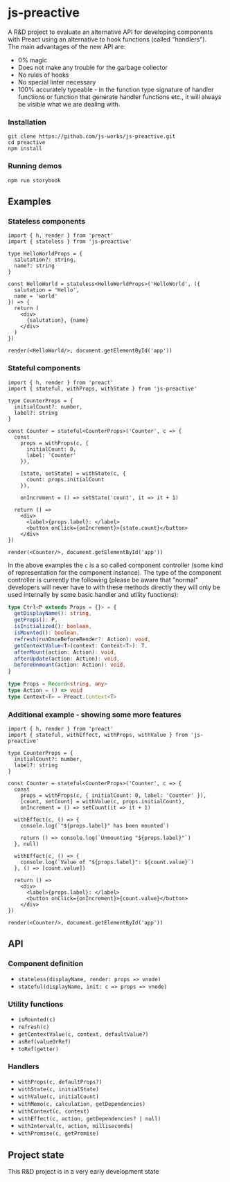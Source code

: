 # js-preactive 

A R&D project to evaluate an alternative API for developing components
with Preact using an alternative to hook functions (called "handlers").<br>
The main advantages of the new API are:

- 0% magic
- Does not make any trouble for the garbage collector
- No rules of hooks
- No special linter necessary
- 100% accurately typeable - in the function type signature
  of handler functions or function that generate handler functions etc.,
  it will always be visible what we are dealing with.

### Installation

```
git clone https://github.com/js-works/js-preactive.git
cd preactive
npm install
```

### Running demos

```
npm run storybook
```

## Examples

### Stateless components

```tsx
import { h, render } from 'preact'
import { stateless } from 'js-preactive'

type HelloWorldProps = {
  salutation?: string,
  name?: string
}

const HelloWorld = stateless<HelloWorldProps>('HelloWorld', ({
  salutation = 'Hello',
  name = 'world'
}) => {
  return (
    <div>
      {salutation}, {name}
    </div>
  )
})

render(<HelloWorld/>, document.getElementById('app'))
```

### Stateful components

```tsx
import { h, render } from 'preact'
import { stateful, withProps, withState } from 'js-preactive'

type CounterProps = {
  initialCount?: number,
  label?: string
}

const Counter = stateful<CounterProps>('Counter', c => {
  const
    props = withProps(c, {
      initialCount: 0,
      label: 'Counter'
    }),

    [state, setState] = withState(c, {
      count: props.initialCount
    }),

    onIncrement = () => setState('count', it => it + 1)

  return () =>
    <div>
      <label>{props.label}: </label>
      <button onClick={onIncrement}>{state.count}</button>
    </div>
})

render(<Counter/>, document.getElementById('app'))
```

In the above examples the `c` is a so called component controller
(some kind of representation for the component instance).
The type of the component controller is currently the following
(please be aware that "normal" developers will never have to with these
methods directly they will only be used internally by some basic
handler and utility functions):

```ts
type Ctrl<P extends Props = {}> = {
  getDisplayName(): string,
  getProps(): P,
  isInitialized(): boolean,
  isMounted(): boolean,
  refresh(runOnceBeforeRender?: Action): void,
  getContextValue<T>(context: Context<T>): T,
  afterMount(action: Action): void,
  afterUpdate(action: Action): void,
  beforeUnmount(action: Action): void,
}

type Props = Record<string, any>
type Action = () => void
type Context<T> = Preact.Context<T>
```

### Additional example - showing some more features

```tsx
import { h, render } from 'preact'
import { stateful, withEffect, withProps, withValue } from 'js-preactive'

type CounterProps = {
  initialCount?: number,
  label?: string
}

const Counter = stateful<CounterProps>('Counter', c => {
  const
    props = withProps(c, { initialCount: 0, label: 'Counter' }),
    [count, setCount] = withValue(c, props.initialCount),
    onIncrement = () => setCount(it => it + 1)

  withEffect(c, () => {
    console.log(`"${props.label}" has been mounted`)

    return () => console.log(`Unmounting "${props.label}"`)
  }, null)

  withEffect(c, () => {
    console.log(`Value of "${props.label}": ${count.value}`)
  }, () => [count.value])

  return () =>
    <div>
      <label>{props.label}: </label>
      <button onClick={onIncrement}>{count.value}</button>
    </div>
})

render(<Counter/>, document.getElementById('app'))
```

## API

### Component definition

- `stateless(displayName, render: props => vnode)`
- `stateful(displayName, init: c => props => vnode)`

### Utility functions

- `isMounted(c)`
- `refresh(c)`
- `getContextValue(c, context, defaultValue?)`
- `asRef(valueOrRef)`
- `toRef(getter)`

### Handlers

- `withProps(c, defaultProps?)`
- `withState(c, initialState)`
- `withValue(c, initialCount)`
- `withMemo(c, calculation, getDependencies)`
- `withContext(c, context)`
- `withEffect(c, action, getDependencies? | null)`
- `withInterval(c, action, milliseconds)`
- `withPromise(c, getPromise)`

## Project state

This R&D project is in a very early development state
